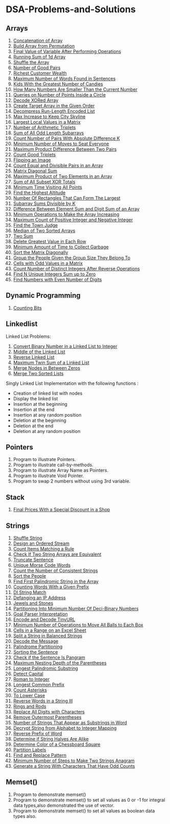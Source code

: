 # DSA-Problems-and-Solutions

## Arrays

1. [Concatenation of Array](https://leetcode.com/problems/concatenation-of-array/)
2. [Build Array from Permutation](https://leetcode.com/problems/build-array-from-permutation/)
3. [Final Value of Variable After Performing Operations](https://leetcode.com/problems/final-value-of-variable-after-performing-operations/)
4. [Running Sum of 1d Array](https://leetcode.com/problems/running-sum-of-1d-array/)
5. [Shuffle the Array](https://leetcode.com/problems/shuffle-the-array/)
6. [Number of Good Pairs](https://leetcode.com/problems/number-of-good-pairs/)
7. [Richest Customer Wealth](https://leetcode.com/problems/richest-customer-wealth/)
8. [Maximum Number of Words Found in Sentences](https://leetcode.com/problems/maximum-number-of-words-found-in-sentences/)
9. [Kids With the Greatest Number of Candies](https://leetcode.com/problems/kids-with-the-greatest-number-of-candies/)
10. [How Many Numbers Are Smaller Than the Current Number](https://leetcode.com/problems/how-many-numbers-are-smaller-than-the-current-number/)
11. [Queries on Number of Points Inside a Circle](https://leetcode.com/problems/queries-on-number-of-points-inside-a-circle/) 
12. [Decode XORed Array](https://leetcode.com/problems/decode-xored-array/description/)
13. [Create Target Array in the Given Order](https://leetcode.com/problems/create-target-array-in-the-given-order/description/)
14. [Decompress Run-Length Encoded List](https://leetcode.com/problems/decompress-run-length-encoded-list/)
15. [Max Increase to Keep City Skyline](https://leetcode.com/problems/max-increase-to-keep-city-skyline/description/)
16. [Largest Local Values in a Matrix](https://leetcode.com/problems/largest-local-values-in-a-matrix/description/)
17. [Number of Arithmetic Triplets](https://leetcode.com/problems/number-of-arithmetic-triplets/description/)
18. [Sum of All Odd Length Subarrays](https://leetcode.com/problems/sum-of-all-odd-length-subarrays/description/)
19. [Count Number of Pairs With Absolute Difference K](https://leetcode.com/problems/count-number-of-pairs-with-absolute-difference-k/description/)
20. [Minimum Number of Moves to Seat Everyone](https://leetcode.com/problems/minimum-number-of-moves-to-seat-everyone/)
21. [Maximum Product Difference Between Two Pairs](https://leetcode.com/problems/maximum-product-difference-between-two-pairs/description/)
22. [Count Good Triplets](https://leetcode.com/problems/count-good-triplets/description/)
23. [Flipping an Image](https://leetcode.com/problems/flipping-an-image/description/)
24. [Count Equal and Divisible Pairs in an Array](https://leetcode.com/problems/count-equal-and-divisible-pairs-in-an-array/description/)
25. [Matrix Diagonal Sum](https://leetcode.com/problems/matrix-diagonal-sum/description/)
26. [Maximum Product of Two Elements in an Array](https://leetcode.com/problems/maximum-product-of-two-elements-in-an-array/description/)
27. [Sum of All Subset XOR Totals](https://leetcode.com/problems/sum-of-all-subset-xor-totals/description/)
28. [Minimum Time Visiting All Points](https://leetcode.com/problems/minimum-time-visiting-all-points/description/)
29. [Find the Highest Altitude](https://leetcode.com/problems/find-the-highest-altitude/description/)
30. [Number Of Rectangles That Can Form The Largest](https://leetcode.com/problems/number-of-rectangles-that-can-form-the-largest-square/description/)
31. [Subarray Sums Divisible by K](https://leetcode.com/problems/subarray-sums-divisible-by-k/description/)
32. [Difference Between Element Sum and Digit Sum of an Array](https://leetcode.com/problems/difference-between-element-sum-and-digit-sum-of-an-array/description/)
33. [Minimum Operations to Make the Array Increasing](https://leetcode.com/problems/minimum-operations-to-make-the-array-increasing/description/)
34. [Maximum Count of Positive Integer and Negative Integer](https://leetcode.com/problems/maximum-count-of-positive-integer-and-negative-integer/)
35. [Find the Town Judge](https://leetcode.com/problems/find-the-town-judge/description/)
36. [Median of Two Sorted Arrays](https://leetcode.com/problems/median-of-two-sorted-arrays/description/)
37. [Two Sum](https://leetcode.com/problems/two-sum/description/)
38. [Delete Greatest Value in Each Row](https://leetcode.com/problems/delete-greatest-value-in-each-row/description/)
39. [Minimum Amount of Time to Collect Garbage](https://leetcode.com/problems/minimum-amount-of-time-to-collect-garbage/description/)
40. [Sort the Matrix Diagonally](https://leetcode.com/problems/sort-the-matrix-diagonally/description/)
41. [Group the People Given the Group Size They Belong To](https://leetcode.com/problems/group-the-people-given-the-group-size-they-belong-to/description/)
42. [Cells with Odd Values in a Matrix](https://leetcode.com/problems/cells-with-odd-values-in-a-matrix/description/)
43. [Count Number of Distinct Integers After Reverse Operations](https://leetcode.com/problems/count-number-of-distinct-integers-after-reverse-operations/description/)
44. [Find N Unique Integers Sum up to Zero](https://leetcode.com/problems/find-n-unique-integers-sum-up-to-zero/description/)
45. [Find Numbers with Even Number of Digits](https://leetcode.com/problems/find-numbers-with-even-number-of-digits/description/)

## Dynamic Programming

1. [Counting Bits](https://leetcode.com/problems/counting-bits/submissions/890191449/)

## Linkedlist

Linked List Problems:
1. [Convert Binary Number in a Linked List to Integer](https://leetcode.com/problems/convert-binary-number-in-a-linked-list-to-integer/description/)
2. [Middle of the Linked List](https://leetcode.com/problems/middle-of-the-linked-list/description/)
3. [Reverse Linked List](https://leetcode.com/problems/reverse-linked-list/description/)
4. [Maximum Twin Sum of a Linked List](https://leetcode.com/problems/maximum-twin-sum-of-a-linked-list/description/)
5. [Merge Nodes in Between Zeros](https://leetcode.com/problems/merge-nodes-in-between-zeros/description/)
6. [Merge Two Sorted Lists](https://leetcode.com/problems/merge-two-sorted-lists/description/)

Singly Linked List Implementation with the following functions :
- Creation of linked list with nodes
- Display the linked list
- Insertion at the beginning
- Insertion at the end
- Insertion at any random position
- Deletion at the beginning
- Deletion at the end
- Deletion at any random position

## Pointers

1. Program to illustrate Pointers.
2. Program to illustrate call-by-methods.
3. Program to illustrate Array Name as Pointers.
4. Program to illustrate Void Pointer.
5. Program to swap 2 numbers without using 3rd variable.

## Stack
1. [Final Prices With a Special Discount in a Shop](https://leetcode.com/problems/final-prices-with-a-special-discount-in-a-shop/description/)

## Strings
1. [Shuffle String](https://leetcode.com/problems/shuffle-string/description/)
2. [Design an Ordered Stream](https://leetcode.com/problems/design-an-ordered-stream/description/)
3. [Count Items Matching a Rule](https://leetcode.com/problems/count-items-matching-a-rule/description/)
4. [Check If Two String Arrays are Equivalent](https://leetcode.com/problems/check-if-two-string-arrays-are-equivalent/description/)
5. [Truncate Sentence](https://leetcode.com/problems/truncate-sentence/description/)
6. [Unique Morse Code Words](https://leetcode.com/problems/unique-morse-code-words/description/)
7. [Count the Number of Consistent Strings](https://leetcode.com/problems/count-the-number-of-consistent-strings/description/)
8. [Sort the People](https://leetcode.com/problems/sort-the-people/description/)
9. [Find First Palindromic String in the Array](https://leetcode.com/problems/find-first-palindromic-string-in-the-array/description/)
10. [Counting Words With a Given Prefix](https://leetcode.com/problems/counting-words-with-a-given-prefix/description/)
11. [DI String Match](https://leetcode.com/problems/di-string-match/description/)
12. [Defanging an IP Address](https://leetcode.com/problems/defanging-an-ip-address/description/)
13. [Jewels and Stones](https://leetcode.com/problems/jewels-and-stones/)
14. [Partitioning Into Minimum Number Of Deci-Binary Numbers](https://leetcode.com/problems/partitioning-into-minimum-number-of-deci-binary-numbers/description/)
15. [Goal Parser Interpretation](https://leetcode.com/problems/goal-parser-interpretation/description/)
16. [Encode and Decode TinyURL](https://leetcode.com/problems/encode-and-decode-tinyurl/description/)
17. [Minimum Number of Operations to Move All Balls to Each Box](https://leetcode.com/problems/minimum-number-of-operations-to-move-all-balls-to-each-box/description/)
18. [Cells in a Range on an Excel Sheet](https://leetcode.com/problems/cells-in-a-range-on-an-excel-sheet/description/)
19. [Split a String in Balanced Strings](https://github.com/sanidhyajadaun/DSA-Problems-and-Solutions)
20. [Decode the Message](https://leetcode.com/problems/decode-the-message/description/)
21. [Palindrome Partitioning](https://leetcode.com/problems/palindrome-partitioning/description/)
22. [Sorting the Sentence](https://leetcode.com/problems/sorting-the-sentence/description/)
23. [Check if the Sentence Is Pangram](https://leetcode.com/problems/check-if-the-sentence-is-pangram/description/)
24. [Maximum Nesting Depth of the Parentheses](https://leetcode.com/problems/maximum-nesting-depth-of-the-parentheses/description/)
25. [Longest Palindromic Substring](https://leetcode.com/problems/longest-palindromic-substring/description/)
26. [Detect Capital](https://leetcode.com/problems/detect-capital/description/)
27. [Roman to Integer](https://leetcode.com/problems/roman-to-integer/description/)
28. [Longest Common Prefix](https://leetcode.com/problems/longest-common-prefix/description/)
29. [Count Asterisks](https://leetcode.com/problems/count-asterisks/description/)
30. [To Lower Case](https://leetcode.com/problems/to-lower-case/description/)
31. [Reverse Words in a String III](https://leetcode.com/problems/reverse-words-in-a-string-iii/description/)
32. [Rings and Rods](https://leetcode.com/problems/rings-and-rods/description/)
33. [Replace All Digits with Characters](https://leetcode.com/problems/replace-all-digits-with-characters/description/)
34. [Remove Outermost Parentheses](https://leetcode.com/problems/remove-outermost-parentheses/description/)
35. [Number of Strings That Appear as Substrings in Word](https://leetcode.com/problems/number-of-strings-that-appear-as-substrings-in-word/description/)
36. [Decrypt String from Alphabet to Integer Mapping](https://leetcode.com/problems/decrypt-string-from-alphabet-to-integer-mapping/description/)
37. [Reverse Prefix of Word](https://leetcode.com/problems/reverse-prefix-of-word/description/)
38. [Determine if String Halves Are Alike](https://leetcode.com/problems/determine-if-string-halves-are-alike/description/)
39. [Determine Color of a Chessboard Square](https://leetcode.com/problems/determine-color-of-a-chessboard-square/description/)
40. [Partition Labels](https://leetcode.com/problems/partition-labels/description/)
41. [Find and Replace Pattern](https://leetcode.com/problems/find-and-replace-pattern/description/)
42. [Minimum Number of Steps to Make Two Strings Anagram](https://leetcode.com/problems/minimum-number-of-steps-to-make-two-strings-anagram/description/)
43. [Generate a String With Characters That Have Odd Counts](https://leetcode.com/problems/generate-a-string-with-characters-that-have-odd-counts/description/)

## Memset()

1. Program to demonstrate memset()
2. Program to demonstrate  memset() to set all values as 0 or -1 for integral data types,also demonstrated the use of vector.
3. Program to demonstrate  memset() to set all values as boolean data types also.
